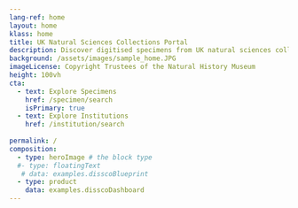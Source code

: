 ```yaml
---
lang-ref: home
layout: home
klass: home
title: UK Natural Sciences Collections Portal
description: Discover digitised specimens from UK natural sciences collections
background: /assets/images/sample_home.JPG
imageLicense: Copyright Trustees of the Natural History Museum
height: 100vh
cta:
  - text: Explore Specimens
    href: /specimen/search
    isPrimary: true
  - text: Explore Institutions
    href: /institution/search
 
permalink: /
composition:
  - type: heroImage # the block type
  #- type: floatingText
   # data: examples.disscoBlueprint
  - type: product
    data: examples.disscoDashboard
---
```



